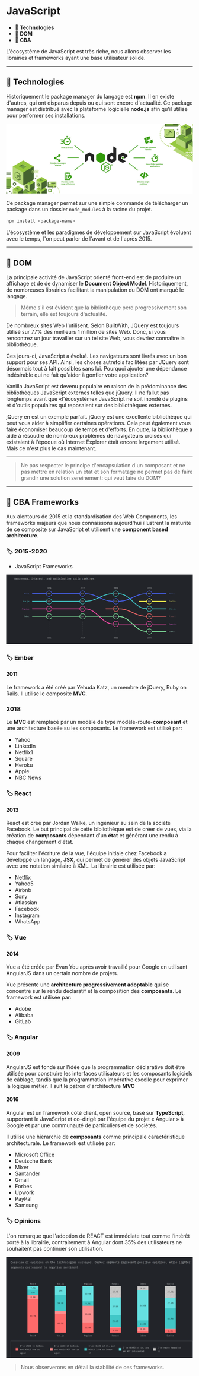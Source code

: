 # JavaScript

*  🔖 **Technologies**
*  🔖 **DOM**
*  🔖 **CBA**

L’écosystème de JavaScript est très riche, nous allons observer les librairies et frameworks ayant une base utilisateur solide.

___

## 📑 Technologies

Historiquement le package manager du langage est **npm**. Il en existe d'autres, qui ont disparus depuis ou qui sont encore d'actualité. Ce package manager est distribué avec la plateforme logicielle **node.js** afin qu'il utilise pour performer ses installations.

![image](https://raw.githubusercontent.com/seeren-training/Front-End/master/wiki/resources/node.png)

Ce package manager permet sur une simple commande de télécharger un package dans un dossier `node_modules` à la racine du projet.

```bash
npm install <package-name>
```

L'écosystème et les paradigmes de développement sur JavaScript évoluent avec le temps, l'on peut parler de l'avant et de l'après 2015.

___

## 📑 DOM

La principale activité de JavaScript orienté front-end est de produire un affichage et de de dynamiser le **Document Object Model**. Historiquement, de nombreuses librairies facilitant la manipulation du DOM ont marqué le langage.

> Même s'il est évident que la bibliothèque perd progressivement son terrain, elle est toujours d'actualité.

De nombreux sites Web l'utilisent. Selon BuiltWith, JQuery est toujours utilisé sur 77% des meilleurs 1 million de sites Web. Donc, si vous rencontrez un jour travailler sur un tel site Web, vous devriez connaître la bibliothèque.

Ces jours-ci, JavaScript a évolué. Les navigateurs sont livrés avec un bon support pour ses API. Ainsi, les choses autrefois facilitées par JQuery sont désormais tout à fait possibles sans lui. Pourquoi ajouter une dépendance indésirable qui ne fait qu'aider à gonfler votre application?

Vanilla JavaScript est devenu populaire en raison de la prédominance des bibliothèques JavaScript externes telles que jQuery. Il ne fallut pas longtemps avant que «l'écosystème» JavaScript ne soit inondé de plugins et d'outils populaires qui reposaient sur des bibliothèques externes.

jQuery en est un exemple parfait. jQuery est une excellente bibliothèque qui peut vous aider à simplifier certaines opérations. Cela peut également vous faire économiser beaucoup de temps et d'efforts. En outre, la bibliothèque a aidé à résoudre de nombreux problèmes de navigateurs croisés qui existaient à l'époque où Internet Explorer était encore largement utilisé. Mais ce n'est plus le cas maintenant.

___

> Ne pas respecter le principe d'encapsulation d'un composant et ne pas mettre en relation un état et son formatage ne permet pas de faire grandir une solution sereinement: qui veut faire du DOM?

___

## 📑 CBA Frameworks

Aux alentours de 2015 et la standardisation des Web Components, les frameworks majeurs que nous connaissons aujourd'hui illustrent la maturité de ce composite sur JavaScript et utilisent une **component based architecture**.

### 🏷️ **2015-2020**

* JavaScript Frameworks

![image](https://raw.githubusercontent.com/seeren-training/Front-End/master/wiki/resources/ranking.png)

### 🏷️ **Ember**


#### 2011

Le framework a été créé par Yehuda Katz, un membre de jQuery, Ruby on Rails. Il utilise le composite **MVC**.

### 2018

Le **MVC** est remplacé par un modèle de type modèle-route-**composant** et une architecture basée su les composants. Le framework est utilisé par:

* Yahoo
* LinkedIn
* Netflix1
* Square
* Heroku
* Apple 
* NBC News 

### 🏷️ **React**

#### 2013

React est créé par Jordan Walke, un ingénieur au sein de la société Facebook. Le but principal de cette bibliothèque est de créer de vues, via la création de **composants** dépendant d'un **état** et générant une rendu à chaque changement d'état. 

Pour faciliter l'écriture de la vue, l'équipe initiale chez Facebook a développé un langage, **JSX**, qui permet de générer des objets JavaScript avec une notation similaire à XML. La librairie est utilisée par:

* Netflix
* Yahoo5
* Airbnb
* Sony
* Atlassian
* Facebook
* Instagram
* WhatsApp


### 🏷️ **Vue**

#### 2014

Vue a été créée par Evan You après avoir travaillé pour Google en utilisant AngularJS dans un certain nombre de projets.

Vue présente une **architecture progressivement adoptable** qui se concentre sur le rendu déclaratif et la composition des **composants**. Le framework est utilisée par:

* Adobe
* Alibaba
* GitLab

### 🏷️ **Angular**

#### 2009

AngularJS est fondé sur l'idée que la programmation déclarative doit être utilisée pour construire les interfaces utilisateurs et les composants logiciels de câblage, tandis que la programmation impérative excelle pour exprimer la logique métier. Il suit le patron d'architecture **MVC**

#### 2016

Angular est un framework côté client, open source, basé sur **TypeScript**, supportant le JavaScript et co-dirigé par l'équipe du projet « Angular » à Google et par une communauté de particuliers et de sociétés.

Il utilise une hiérarchie de **composants** comme principale caractéristique architecturale. Le framework est utilisée par:

* Microsoft Office
* Deutsche Bank
* Mixer
* Santander
* Gmail
* Forbes
* Upwork
* PayPal
* Samsung

### 🏷️ **Opinions**

L'on remarque que l'adoption de REACT est immédiate tout comme l’intérêt porté à la librairie, contrairement à  Angular dont 35% des utilisateurs ne souhaitent pas continuer son utilisation.

![image](https://raw.githubusercontent.com/seeren-training/Front-End/master/wiki/resources/interest.png)

> Nous observerons en détail la stabilité de ces frameworks.